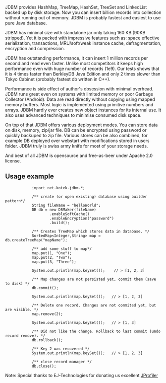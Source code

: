 JDBM provides HashMap, TreeMap, HashSet, TreeSet and LinkedList backed up by disk storage.
Now you can insert billion records into collection without running out of memory.
JDBM is probably fastest and easiest to use pure Java database.

JDBM has minimal size with standalone jar only taking 160 KB (90KB stripped). Yet it is packed with
impressive features such as: space effective serialization, transactions, MRU/soft/weak instance cache,
defragmentation, encryption and compression.

JDBM has outstanding performance, it can insert 1 million records per second and read even faster.
Unlike most competitors it keeps high performance even with huge number of records (1e9).
Our tests shows that it is 4 times faster than BerkleyDB Java Edition and only 2 times slower than
Tokyo Cabinet (probably fastest db written in C++).

Performance is side effect of author's obsession with minimal overhead.
JDBM runs great even on systems with limited memory or poor Garbage Collector (Android).
Data are read directly without copying using mapped memory buffers.
Most logic is implemented using primitive numbers and arrays. JDBM hardly ever creates new object
instances for its internal use. It also uses advanced techniques to minimise consumed disk space.

On top of that JDBM offers various deployment modes. You can store data on disk, memory,
zip/jar file. DB can be encrypted using password or quickly backuped to zip file.
Various stores can be also combined, for example DB deployed over webstart with modifications
stored in users folder. JDBM truly is swiss army knife for most of your storage needs.

And best of all JDBM is opensource and free-as-beer under Apache 2.0 license.

Usage example
-------------
                import net.kotek.jdbm.*;

                /** create (or open existing) database using builder pattern*/
                String fileName = "helloWorld";
                DB db = new DBMaker(fileName)
                        .enableSoftCache()
                        .enableEncryption("password")
                        .build();

                /** Creates TreeMap which stores data in database. */
                SortedMap<Integer,String> map = db.createTreeMap("mapName");

                /** add some stuff to map*/
                map.put(1, "One");
                map.put(2, "Two");
                map.put(3, "Three");

                System.out.println(map.keySet());    // > [1, 2, 3]

                /** Map changes are not persisted yet, commit them (save to disk) */
                db.commit();

                System.out.println(map.keySet());   // > [1, 2, 3]

                /** Delete one record. Changes are not commited yet, but are visible. */
                map.remove(2);

                System.out.println(map.keySet());   // > [1, 3]

                /** Did not like the change. Rollback to last commit (undo record remove). */
                db.rollback();

                /** Key 2 was recovered */
                System.out.println(map.keySet());   // > [1, 2, 3]

                /** close record manager */
                db.close();


Note: Special thanks to EJ-Technologies for donating us excellent
[JProfiler](http://www.ej-technologies.com/products/overview.html)




